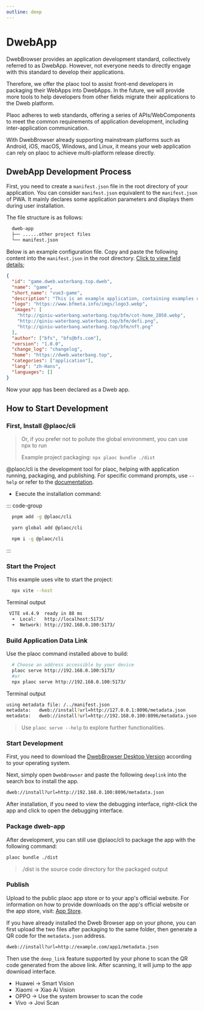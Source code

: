 ```yaml
---
outline: deep
---
```


# DwebApp

DwebBrowser provides an application development standard, collectively referred to as DwebApp. However, not everyone needs to directly engage with this standard to develop their applications.

Therefore, we offer the plaoc tool to assist front-end developers in packaging their WebApps into DwebApps.
In the future, we will provide more tools to help developers from other fields migrate their applications to the Dweb platform.

Plaoc adheres to web standards, offering a series of APIs/WebComponents to meet the common requirements of application development,
including inter-application communication.

With DwebBrowser already supporting mainstream platforms such as Android, iOS, macOS, Windows, and Linux,
it means your web application can rely on plaoc to achieve multi-platform release directly.

## DwebApp Development Process

First, you need to create a `manifest.json` file in the root directory of your application. You can consider `manifest.json` equivalent to the `manifest.json` of PWA.
It mainly declares some application parameters and displays them during user installation.

The file structure is as follows:

```bash
  dweb-app
  ├── ......other project files
  └── manifest.json
```

Below is an example configuration file. Copy and paste the following content into the `manifest.json` in the root directory. [Click to view field details](./manifest.md);

```json
{
  "id": "game.dweb.waterbang.top.dweb",
  "name": "game",
  "short_name": "vue3-game",
  "description": "This is an example application, containing examples of all components of dweb_plugins.",
  "logo": "https://www.bfmeta.info/imgs/logo3.webp",
  "images": [
    "http://qiniu-waterbang.waterbang.top/bfm/cot-home_2058.webp",
    "http://qiniu-waterbang.waterbang.top/bfm/defi.png",
    "http://qiniu-waterbang.waterbang.top/bfm/nft.png"
  ],
  "author": ["bfs", "bfs@bfs.com"],
  "version": "1.0.0",
  "change_log": "changelog",
  "home": "https://dweb.waterbang.top",
  "categories": ["application"],
  "lang": "zh-Hans",
  "languages": []
}
```

Now your app has been declared as a Dweb app.

## How to Start Development

### First, Install @plaoc/cli

> Or, if you prefer not to pollute the global environment, you can use npx to run
>
> Example project packaging: `npx plaoc bundle ./dist`

@plaoc/cli is the development tool for plaoc, helping with application running, packaging, and publishing.
For specific command prompts, use `--help` or refer to the [documentation](../plaoc/cli/index.md).

- Execute the installation command:

::: code-group

```bash [PNPM]
  pnpm add -g @plaoc/cli
```

```bash [YARN]
  yarn global add @plaoc/cli
```

```bash [NPM]
  npm i -g @plaoc/cli
```

:::

### Start the Project

This example uses vite to start the project:

```bash
  npx vite --host
```

Terminal output

```bash
 VITE v4.4.9  ready in 88 ms
  ➜  Local:   http://localhost:5173/
  ➜  Network: http://192.168.0.100:5173/
```

### Build Application Data Link

Use the plaoc command installed above to build:

```bash
  # Choose an address accessible by your device
  plaoc serve http://192.168.0.100:5173/
  #or
  npx plaoc serve http://192.168.0.100:5173/
```

Terminal output

```bash
using metadata file: /../manifest.json
metadata: 	dweb://install?url=http://127.0.0.1:8096/metadata.json
metadata: 	dweb://install?url=http://192.168.0.100:8096/metadata.json
```

> Use `plaoc serve --help` to explore further functionalities.

### Start Development

First, you need to download the [DwebBrowser Desktop Version](https://github.com/BioforestChain/dweb_browser/releases) according to your operating system.

Next, simply open `DwebBrowser` and paste the following `deeplink` into the search box to install the app.

```bash
dweb://install?url=http://192.168.0.100:8096/metadata.json
```

After installation, if you need to view the debugging interface, right-click the app and click to open the debugging interface.

### Package dweb-app

After development, you can still use @plaoc/cli to package the app with the following command:

```bash
plaoc bundle ./dist
```

> ./dist is the source code directory for the packaged output

### Publish

Upload to the public plaoc app store or to your app's official website. For information on how to provide downloads on the app's official website or the app store, visit: [App Store](./app-store.md).

If you have already installed the Dweb Browser app on your phone, you can first upload the two files after packaging to the same folder, then generate a QR code for the `metadata.json` address.

```bash
dweb://install?url=http://example.com/app1/metadata.json
```

Then use the `deep_link` feature supported by your phone to scan the QR code generated from the above link. After scanning, it will jump to the app download interface.

- Huawei -> Smart Vision
- Xiaomi -> Xiao Ai Vision
- OPPO -> Use the system browser to scan the code
- Vivo -> Jovi Scan
